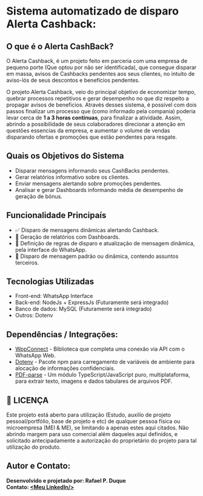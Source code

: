 # Sistema automatizado de disparo Alerta Cashback:

<h2>O que é o Alerta CashBack?</h2>
<p>
  O Alerta Cashback, é um projeto feito em parceria com uma empresa de pequeno porte (Que optou por não ser identificada),
  que consegue disparar em massa, avisos de Cashbacks pendentes aos seus clientes, no intuito de aviso-lós de seus descontos e benefícios pendentes.
</p>
<p>
  O projeto Alerta Cashback, veio do principal objetivo de economizar tempo, quebrar processos repetitivos e gerar desempenho no que
  diz respeito a propagar avisos de beneficios. Através desses sistema, é possível com dois passos finalizar um processo que (como informado pela compania)
  poderia levar cerca de <strong>1 a 3 horas contínuas</strong>, para finalizar a atividade. Assim, abrindo a possibilidade de seus colaboradores direcionar a atenção em questões 
  essencias da empresa, e aumentar o volume de vendas disparando ofertas e promoções que estão pendentes para resgate.
</p>

<h2>Quais os Objetivos do Sistema</h2>
<p>
  <ul>
    <li>Disparar mensagens informando seus CashBacks pendentes.</li>
    <li>Gerar relatórios informativo sobre os clientes.</li>
    <li>Enviar mensagens alertando sobre promoções pendentes.</li>
    <li>Analisar e gerar Dashboards informando média de desempenho de geração de bônus.</li>
  </ul>
</p>

<h2>Funcionalidade Principaís</h2>
<p>
  <ul>
    <li>✅ Disparo de mensagens dinâmicas alertando Cashback.</li>
    <li>🔄️ Geração de relatórios com Dashboards.</li>
    <li>🔄️ Definição de regras de disparo e atualização de mensagem dinâmica, pela interface do WhatsApp.</li>
    <li>🔄️ Disparo de mensagem padrão ou dinâmica, contendo assuntos terceiros.</li>
  </ul>
</p>

<h2>Tecnologias Utilizadas</h2>
<p>
  <ul>
    <li>Front-end: WhatsApp Interface</li>
    <li>Back-end: NodeJs + ExpressJs (Futuramente será integrado)</li>
    <li>Banco de dados: MySQL (Futuramente será integrado)</li>
    <li>Outros: Dotenv</li>
  </ul>
</p>

<h2>Dependências / Integrações:</h2>
<p>
  <ul>
    <li><a href="https://github.com/wppconnect-team/wppconnect">WppConnect</a> - Biblioteca que completa uma conexão via API com o WhatsApp Web.</li>
    <li><a href="https://www.npmjs.com/package/dotenv">Dotenv</a> - Pacote npm para carregamento de variáveis de ambiente para alocação de informações confidenciais.</li>
    <li><a href="https://www.npmjs.com/package/pdf-parse">PDF-parse</a> - Um módulo TypeScript/JavaScript puro, multiplataforma, para extrair texto, imagens e dados tabulares de arquivos PDF.</li>
  </ul>
</p>

<h2><strong>🔐 LICENÇA</strong></h2>
<p>
  Este projeto está aberto para utilização (Estudo, auxilío de projeto pessoal/portfólio, base de projeto e etc) de qualquer pessoa física ou microempresa (MEI & ME),
  se limitando a apenas estes aqui citados. Não abrindo margem para uso comercial além daqueles aqui definidos, e solicitado antecipadamente a autorização do proprietário do projeto para tal   
  utilização do produto.
</p>

<h2>Autor e Contato:</h2>
<p>
  <strong>Desenvolvido e projetado por: Rafael P. Duque</strong><br>
  <strong>Contato: <a href="https://www.linkedin.com/in/rafaell-p-duque/" target="_blank">&lt;Meu LinkedIn/&gt;</a></strong>
</p>
